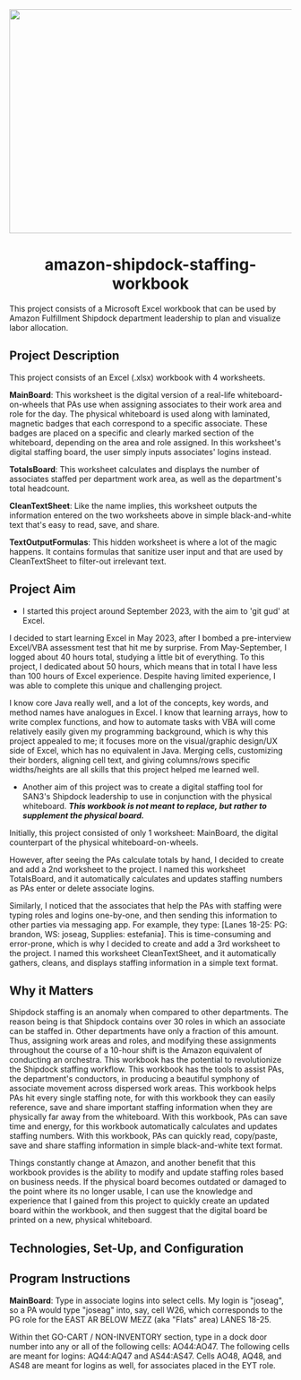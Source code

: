 <div align="center"><img src="https://github.com/JGAguilar626/amazon-shipdock-staffing-workbook/assets/129235347/6bc1b670-8ad4-46ca-9cb5-18471c7ac556" width="640" height="400"></div>

# <div align="center">amazon-shipdock-staffing-workbook</div>
This project consists of a Microsoft Excel workbook that can be used by Amazon Fulfillment Shipdock department leadership to plan and visualize labor allocation.

## Project Description
This project consists of an Excel (.xlsx) workbook with 4 worksheets.

**MainBoard**: This worksheet is the digital version of a real-life whiteboard-on-wheels that PAs use when assigning associates to their work area and role for the day. The physical whiteboard is used along with laminated, magnetic badges that each correspond to a specific associate. These badges are placed on a specific and clearly marked section of the whiteboard, depending on the area and role assigned. In this worksheet's digital staffing board, the user simply inputs associates' logins instead.

**TotalsBoard**: This worksheet calculates and displays the number of associates staffed per department work area, as well as the department's total headcount.

**CleanTextSheet**: Like the name implies, this worksheet outputs the information entered on the two worksheets above in simple black-and-white text that's easy to read, save, and share.

**TextOutputFormulas**: This hidden worksheet is where a lot of the magic happens. It contains formulas that sanitize user input and that are used by CleanTextSheet to filter-out irrelevant text.

## Project Aim
- I started this project around September 2023, with the aim to 'git gud' at Excel.

I decided to start learning Excel in May 2023, after I bombed a pre-interview Excel/VBA assessment test that hit me by surprise. From May-September, I logged about 40 hours total, studying a little bit of everything. To this project, I dedicated about 50 hours, which means that in total I have less than 100 hours of Excel experience. Despite having limited experience, I was able to complete this unique and challenging project.

I know core Java really well, and a lot of the concepts, key words, and method names have analogues in Excel. I know that learning arrays, how to write complex functions, and how to automate tasks with VBA will come relatively easily given my programming background, which is why this project appealed to me; it focuses more on the visual/graphic design/UX side of Excel, which has no equivalent in Java. Merging cells, customizing their borders, aligning cell text, and giving columns/rows specific widths/heights are all skills that this project helped me learned well.

- Another aim of this project was to create a digital staffing tool for SAN3's Shipdock leadership to use in conjunction with the physical whiteboard. ***This workbook is not meant to replace, but rather to supplement the physical board.***

Initially, this project consisted of only 1 worksheet: MainBoard, the digital counterpart of the physical whiteboard-on-wheels.

However, after seeing the PAs calculate totals by hand, I decided to create and add a 2nd worksheet to the project. I named this worksheet TotalsBoard, and it automatically calculates and updates staffing numbers as PAs enter or delete associate logins.

Similarly, I noticed that the associates that help the PAs with staffing were typing roles and logins one-by-one, and then sending this information to other parties via messaging app. For example, they type: [Lanes 18-25: PG: brandon, WS: joseag, Supplies: estefania]. This is time-consuming and error-prone, which is why I decided to create and add a 3rd worksheet to the project. I named this worksheet CleanTextSheet, and it automatically gathers, cleans, and displays staffing information in a simple text format.

## Why it Matters
Shipdock staffing is an anomaly when compared to other departments. The reason being is that Shipdock contains over 30 roles in which an associate can be staffed in. Other departments have only a fraction of this amount. Thus, assigning work areas and roles, and modifying these assignments throughout the course of a 10-hour shift is the Amazon equivalent of conducting an orchestra. This workbook has the potential to revolutionize the Shipdock staffing workflow. This workbook has the tools to assist PAs, the department's conductors, in producing a beautiful symphony of associate movement across dispersed work areas. This workbook helps PAs hit every single staffing note, for with this workbook they can easily reference, save and share important staffing information when they are physically far away from the whiteboard. With this workbook, PAs can save time and energy, for this workbook automatically calculates and updates staffing numbers. With this workbook, PAs can quickly read, copy/paste, save and share staffing information in simple black-and-white text format.

Things constantly change at Amazon, and another benefit that this workbook provides is the ability to modify and update staffing roles based on business needs. If the physical board becomes outdated or damaged to the point where its no longer usable, I can use the knowledge and experience that I gained from this project to quickly create an updated board within the workbook, and then suggest that the digital board be printed on a new, physical whiteboard.

## Technologies, Set-Up, and Configuration


## Program Instructions
**MainBoard**: Type in associate logins into select cells. My login is "joseag", so a PA would type "joseag" into, say, cell W26, which corresponds to the PG role for the EAST AR BELOW MEZZ (aka "Flats" area) LANES 18-25.

Within thet GO-CART / NON-INVENTORY section, type in a dock door number into any or all of the following cells: AO44:AO47. The following cells are meant for logins: AQ44:AQ47 and AS44:AS47. Cells AO48, AQ48, and AS48 are meant for logins as well, for associates placed in the EYT role.



